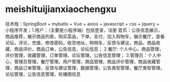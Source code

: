 # meishituijianxiaochengxu
技术栈：SpringBoot + mybatis + Vue + axios + javascript + css + jquery + 小程序开发；1.用户：（主要是小程序端）包括登录，注册 首页：公告信息展示，商品推荐，展示商品列表，购买菜品，下单，支付，加入购物车，展示餐厅，查看论坛，评论，充值，修改密码，收货地址，购物车，反馈与建议，商品，商品收藏，商品评价，商品订单，公告信息，论坛信息； 2.餐厅: 个人中心，商品管理，评价管理，收藏管理，订单管理，论坛管理，公告信息管理； 3.管理员：个人中心，管理员管理，餐厅管理，用户管理，商品管理，商品评价管理，商品收藏管理，商品订单管理，反馈与建议管理，数据管理，公告类型管理，餐厅类型管理，论坛管理，公告信息管理，轮播图信息
